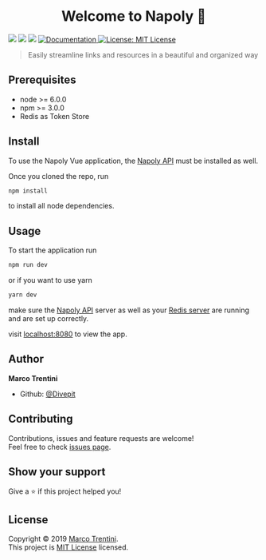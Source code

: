 <h1 align="center">Welcome to Napoly 👋</h1>
<p>
  <img src="https://img.shields.io/badge/version-1.0.0-blue.svg?cacheSeconds=2592000" />
  <img src="https://img.shields.io/badge/node-%3E%3D%206.0.0-blue.svg" />
  <img src="https://img.shields.io/badge/npm-%3E%3D%203.0.0-blue.svg" />
  <a href="https://github.com/Divepit/napoly/wiki">
    <img alt="Documentation" src="https://img.shields.io/badge/documentation-yes-brightgreen.svg" target="_blank" />
  </a>
  <a href="https://opensource.org/licenses/MIT">
    <img alt="License: MIT License" src="https://img.shields.io/badge/License-MIT License-yellow.svg" target="_blank" />
  </a>
</p>

> Easily streamline links and resources in a beautiful and organized way

## Prerequisites

- node &gt;= 6.0.0
- npm &gt;= 3.0.0
- Redis as Token Store

## Install

To use the Napoly Vue application, the [Napoly API](https://github.com/Divepit/napolyAPI") must be installed as well.

Once you cloned the repo, run
```sh
npm install
```
to install all node dependencies.

## Usage

To start the application run
```sh
npm run dev
```
or if you want to use yarn
```sh
yarn dev
```
make sure the [Napoly API](https://github.com/Divepit/napolyAPI") server as well as your [Redis server](https://redis.io) are running and are set up correctly.

visit [localhost:8080](http://localhost:8080) to view the app.

## Author

**Marco Trentini**

* Github: [@Divepit](https://github.com/Divepit)

## Contributing

Contributions, issues and feature requests are welcome!<br />Feel free to check [issues page](https://github.com/Divepit/napoly/issues).

## Show your support

Give a ⭐️ if this project helped you!

## License

Copyright © 2019 [Marco Trentini](https://github.com/Divepit).<br />
This project is [MIT License](https://opensource.org/licenses/MIT) licensed.
